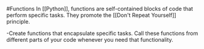 #Functions 
In [[Python]], functions are self-contained blocks of code that perform specific tasks. They promote the [[Don't Repeat Yourself]] principle.

-Create functions that encapsulate specific tasks. Call these functions from different parts of your code whenever you need that functionality.